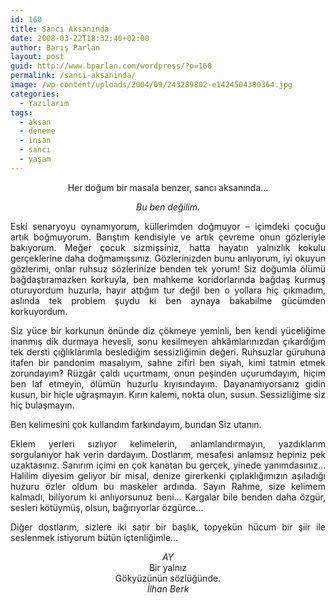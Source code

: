 ```yaml
---
id: 160
title: Sancı Aksanında
date: 2008-03-22T18:32:40+02:00
author: Barış Parlan
layout: post
guid: http://www.bparlan.com/wordpress/?p=160
permalink: /sanci-aksaninda/
image: /wp-content/uploads/2004/09/243289802-e1424504380364.jpg
categories:
  - Yazılarım
tags:
  - aksan
  - deneme
  - insan
  - sancı
  - yaşam
---
```

<div class="ttr_start">
</div>

<p align="center">
  Her doğum bir masala benzer, sancı aksanında&#8230;
</p>

<p align="center">
  <em>Bu ben değilim.</em>
</p>

<p style="text-align: justify;">
  Eski senaryoyu oynamıyorum, küllerimden doğmuyor &#8211; içimdeki çocuğu artık boğmuyorum. Barıştım kendisiyle ve artık çevreme onun gözleriyle bakıyorum. Meğer çocuk sizmişsiniz, hatta hayatın yalnızlık kokulu gerçeklerine daha doğmamışsınız. Gözlerinizden bunu anlıyorum, iyi okuyun gözlerimi, onlar ruhsuz sözlerinize benden tek yorum! Siz doğumla ölümü bağdaştıramazken korkuyla, ben mahkeme koridorlarında bağdaş kurmuş oturuyordum huzurla, hayır attığım tur değil ben o yollara hiç çıkmadım, aslında tek problem şuydu ki ben aynaya bakabilme gücümden korkuyordum.
</p>

<p style="text-align: justify;">
  Siz yüce bir korkunun önünde diz çökmeye yeminli, ben kendi yüceliğime inanmış dik durmaya hevesli, sonu kesilmeyen ahkâmlarınızdan çıkardığım tek dersti çığlıklarımla beslediğim sessizliğimin değeri. Ruhsuzlar güruhuna itafen bir pandonim masalıyım, sahne zifiri ben siyah, kimi tatmin etmek zorundayım? Rüzgâr çaldı uçurtmamı, onun peşinden uçurumdayım, hiçim ben laf etmeyin, ölümün huzurlu kıyısındayım. Dayanamıyorsanız gidin kusun, bir hiçle uğraşmayın. Kırın kalemi, nokta olun, susun. Sessizliğime siz hiç bulaşmayın.
</p>

<p style="text-align: justify;">
  Ben kelimesini çok kullandım farkındayım, bundan Siz utanın.
</p>

<p style="text-align: justify;">
  Eklem yerleri sızlıyor kelimelerin, anlamlandırmayın, yazdıklarım sorgulanıyor hak verin dardayım. Dostlarım, mesafesi anlamsız hepiniz pek uzaktasınız. Sanırım içimi en çok kanatan bu gerçek, yinede yanımdasınız&#8230; Halilim diyesim geliyor bir misal, denize girerkenki çıplaklığımızın aşıladığı huzuru özler oldum bu maskeler ardında. Sayın Rahme, size kelimem kalmadı, biliyorum ki anlıyorsunuz beni&#8230; Kargalar bile benden daha özgür, sesleri kötüymüş, olsun, bağırıyorlar özgürce&#8230;
</p>

<p style="text-align: justify;">
  Diğer dostlarım, sizlere iki satır bir başlık, topyekün hücum bir şiir ile seslenmek istiyorum bütün içtenliğimle&#8230;
</p>

<p align="center">
  <em>AY</em><br /> Bir yalnız<br /> Gökyüzünün sözlüğünde.<br /> <em>İlhan Berk</em>
</p>

<div class="ttr_end">
</div>